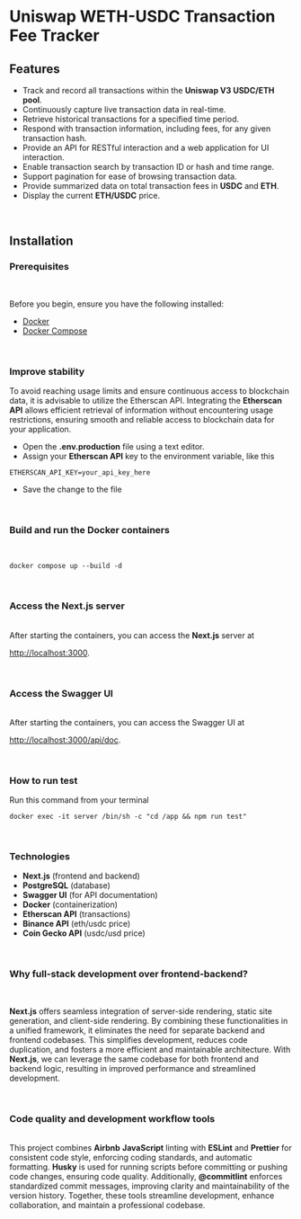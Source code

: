 # Uniswap WETH-USDC Transaction Fee Tracker

## Features

- Track and record all transactions within the <b>Uniswap V3 USDC/ETH pool</b>.
- Continuously capture live transaction data in real-time.
- Retrieve historical transactions for a specified time period.
- Respond with transaction information, including fees, for any given transaction hash.
- Provide an API for RESTful interaction and a web application for UI interaction.
- Enable transaction search by transaction ID or hash and time range.
- Support pagination for ease of browsing transaction data.
- Provide summarized data on total transaction fees in <b>USDC</b> and <b>ETH</b>.
- Display the current <b>ETH/USDC</b> price.

<br />

## Installation

### Prerequisites

<br />

Before you begin, ensure you have the following installed:

- [Docker](https://www.docker.com/)
- [Docker Compose](https://docs.docker.com/compose/install/)

<br />

### Improve stability

To avoid reaching usage limits and ensure continuous access to blockchain data, it is advisable to utilize the Etherscan API. Integrating the <b>Etherscan API</b> allows efficient retrieval of information without encountering usage restrictions, ensuring smooth and reliable access to blockchain data for your application.

- Open the <b>.env.production</b> file using a text editor.
- Assign your <b>Etherscan API</b> key to the environment variable, like this

```
ETHERSCAN_API_KEY=your_api_key_here
```

- Save the change to the file

<br />

### Build and run the Docker containers

<br />

```
docker compose up --build -d
```

<br />

### Access the Next.js server

<br />
After starting the containers, you can access the <b>Next.js</b> server at

[http://localhost:3000](http://localhost:3000).

<br />

### Access the Swagger UI

<br />
After starting the containers, you can access the </b>Swagger UI</b> at

[http://localhost:3000/api/doc](http://localhost:3000/api/doc).

<br />

### How to run test

Run this command from your terminal

```
docker exec -it server /bin/sh -c "cd /app && npm run test"
```

<br />

### Technologies

- <b>Next.js</b> (frontend and backend)
- <b>PostgreSQL</b> (database)
- <b>Swagger UI</b> (for API documentation)
- <b>Docker</b> (containerization)
- <b>Etherscan API</b> (transactions)
- <b>Binance API</b> (eth/usdc price)
- <b>Coin Gecko API</b> (usdc/usd price)

<br />

### Why full-stack development over frontend-backend?

<br />

<b>Next.js</b> offers seamless integration of server-side rendering, static site generation, and client-side rendering. By combining these functionalities in a unified framework, it eliminates the need for separate backend and frontend codebases. This simplifies development, reduces code duplication, and fosters a more efficient and maintainable architecture. With <b>Next.js</b>, we can leverage the same codebase for both frontend and backend logic, resulting in improved performance and streamlined development.

<br />

### Code quality and development workflow tools

<br />
This project combines <b>Airbnb</b> <b>JavaScript</b> linting with <b>ESLint</b> and <b>Prettier</b> for consistent code style, enforcing coding standards, and automatic formatting. <b>Husky</b> is used for running scripts before committing or pushing code changes, ensuring code quality. Additionally, <b>@commitlint</b> enforces standardized commit messages, improving clarity and maintainability of the version history. Together, these tools streamline development, enhance collaboration, and maintain a professional codebase.
